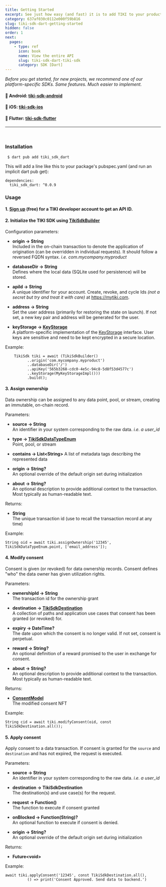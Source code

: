 ```yaml
---
title: Getting Started
excerpt: See just how easy (and fast) it is to add TIKI to your product —drop a user data exchange into your existing app, increasing opt-ins and lowering risk.
category: 637af030c0112e000f59b816
slug: tiki-sdk-dart-getting-started
hidden: false
order: 1
next:
  pages:
    - type: ref
      icon: book
      name: View the entire API
      slug: tiki-sdk-dart-tiki-sdk
      category: SDK [Dart]
---
```


_Before you get started, for new projects, we recommend one of our platform-specific SDKs. Same features. Much easier to implement._

#### 🤖 Android: [tiki-sdk-android](https://github.com/tiki/tiki-sdk-android)
#### 🍎 iOS: [tiki-sdk-ios](https://github.com/tiki/tiki-sdk-ios)
#### 🦋 Flutter: [tiki-sdk-flutter](tiki-sdk-flutter-getting-started)

---
&nbsp;

### Installation

```
 $ dart pub add tiki_sdk_dart
```
This will add a line like this to your package's pubspec.yaml (and run an implicit dart pub get):
```
dependencies:
  tiki_sdk_dart: ^0.0.9
```

### Usage

#### 1. [Sign up](https://console.mytiki.com) (free) for a TIKI developer account to get an API ID.

#### 2. Initialize the TIKI SDK using [TikiSdkBuilder](tiki-sdk-dart-tiki-sdk-builder)

Configuration parameters:
- **origin &#8594; String**  
Included in the on-chain transaction to denote the application of origination (can be overridden in individual requests). It should follow a reversed FQDN syntax. _i.e. com.mycompany.myproduct_


- **databaseDir &#8594; String**  
Defines where the local data (SQLite used for persistence) will be stored.


- **apiId &#8594; String**   
A unique identifier for your account. Create, revoke, and cycle Ids _(not a secret but try and treat it with care)_ at https://mytiki.com.


- **address &#8594; String**   
Set the user address (primarily for restoring the state on launch). If not set, a new key pair and address will be generated for the user.


- **keyStorage &#8594; [KeyStorage](tiki-sdk-dart-key-storage)**  
A platform-specific implementation of the [KeyStorage](tiki-sdk-dart-key-storage) interface. User keys are sensitive and need to be kept encrypted in a secure location.

Example:

```
    TikiSdk tiki = await (TikiSdkBuilder()
          ..origin('com.mycompany.myproduct')
          ..databaseDir('/')
          ..apiKey('565b3268-cdc0-4e5c-94c8-5d8f53d4577c')
          ..keyStorage(MyKeyStorageImpl()))
          .build();
```

#### 3. Assign ownership
Data ownership can be assigned to any data point, pool, or stream, creating an immutable, on-chain record.

Parameters:
- **source &#8594; String**  
An identifier in your system corresponding to the raw data. _i.e. a user_id_


- **type &#8594; [TikiSdkDataTypeEnum](tiki-sdk-dart-tiki-sdk-data-type-enum)**  
Point, pool, or stream


- **contains &#8594; List&lt;String>**
A list of metadata tags describing the represented data


- **origin &#8594; String?**  
An optional override of the default origin set during initialization


- **about &#8594; String?**  
An optional description to provide additional context to the transaction. Most typically as human-readable text.

Returns:
- **String**  
The unique transaction id (use to recall the transaction record at any time)

Example:

```
String oid = await tiki.assignOwnership('12345', TikiSdkDataTypeEnum.point, ['email_address']);
```

#### 4. Modify consent
Consent is given (or revoked) for data ownership records. Consent defines "who" the data owner has given utilization rights.

Parameters:
- **ownershipId &#8594; String**  
The transaction id for the ownership grant


- **destination &#8594; [TikiSdkDestination](tiki-sdk-dart-tiki-sdk-destination)**  
A collection of paths and application use cases that consent has been granted (or revoked) for.


- **expiry &#8594; DateTime?**  
The date upon which the consent is no longer valid. If not set, consent is perpetual.


- **reward &#8594; String?**  
An optional definition of a reward promised to the user in exchange for consent.


- **about &#8594; String?**  
An optional description to provide additional context to the transaction. Most typically as human-readable text.

Returns:
- **[ConsentModel](tiki-sdk-dart-consent-model)**  
The modified consent NFT

Example:
```
String cid = await tiki.modifyConsent(oid, const TikiSdkDestination.all());
```

#### 5. Apply consent
Apply consent to a data transaction. If consent is granted for the `source` and `destination` and has not expired, the request is executed.

Parameters:
- **source &#8594; String**  
An identifier in your system corresponding to the raw data. _i.e. a user_id_


- **destination &#8594; TikiSdkDestination**  
The destination(s) and use case(s) for the request.


- **request &#8594; Function()**  
The function to execute if consent granted


- **onBlocked &#8594; Function(String)?**  
An optional function to execute if consent is denied.


- **origin &#8594; String?**  
An optional override of the default origin set during initialization

Returns:
- **Future&lt;void>**

Example:
```
await tiki.applyConsent('12345', const TikiSdkDestination.all(),
          () => print('Consent Approved. Send data to backend.')
```